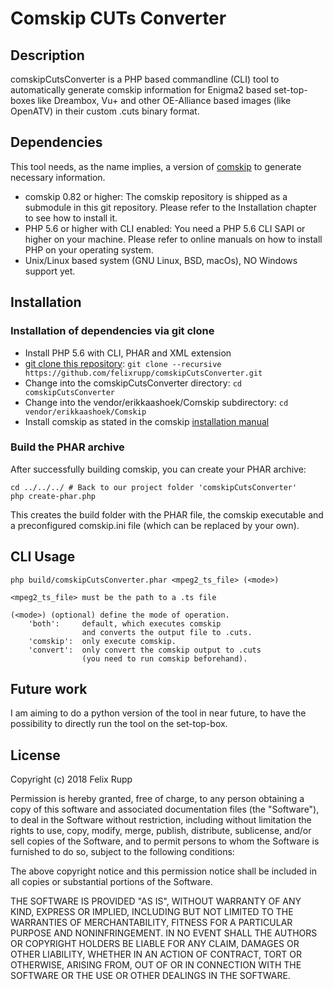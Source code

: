 # Comskip CUTs Converter


## Description

comskipCutsConverter is a PHP based commandline (CLI) tool to automatically generate comskip information for Enigma2 based set-top-boxes like Dreambox, Vu+ and other OE-Alliance based images (like OpenATV) in their custom .cuts binary format.


## Dependencies

This tool needs, as the name implies, a version of [comskip](https://github.com/erikkaashoek/Comskip) to generate necessary information. 

- comskip 0.82 or higher: The comskip repository is shipped as a submodule in this git repository. Please refer to the Installation chapter to see how to install it.
- PHP 5.6 or higher with CLI enabled: You need a PHP 5.6 CLI SAPI or higher on your machine. Please refer to online manuals on how to install PHP on your operating system.
- Unix/Linux based system (GNU Linux, BSD, macOs), NO Windows support yet.


## Installation

### Installation of dependencies via git clone

- Install PHP 5.6 with CLI, PHAR and XML extension
- [git clone this repository](https://github.com/felixrupp/comskipCutsConverter.git): `git clone --recursive https://github.com/felixrupp/comskipCutsConverter.git`
- Change into the comskipCutsConverter directory: `cd comskipCutsConverter`
- Change into the vendor/erikkaashoek/Comskip subdirectory: `cd vendor/erikkaashoek/Comskip`
- Install comskip as stated in the comskip [installation manual](https://github.com/erikkaashoek/Comskip)

### Build the PHAR archive

After successfully building comskip, you can create your PHAR archive:

    cd ../../../ # Back to our project folder 'comskipCutsConverter'
    php create-phar.php

This creates the build folder with the PHAR file, the comskip executable and a preconfigured comskip.ini file (which can be replaced by your own).


## CLI Usage

    php build/comskipCutsConverter.phar <mpeg2_ts_file> (<mode>)
        
    <mpeg2_ts_file> must be the path to a .ts file
    
    (<mode>) (optional) define the mode of operation.
        'both':     default, which executes comskip
                    and converts the output file to .cuts.
        'comskip':  only execute comskip.
        'convert':  only convert the comskip output to .cuts
                    (you need to run comskip beforehand).


## Future work

I am aiming to do a python version of the tool in near future, to have the possibility to directly run the tool on the set-top-box.


## License

Copyright (c) 2018 Felix Rupp
 
Permission is hereby granted, free of charge, to any person obtaining
a copy of this software and associated documentation files (the
"Software"), to deal in the Software without restriction, including
without limitation the rights to use, copy, modify, merge, publish,
distribute, sublicense, and/or sell copies of the Software, and to
permit persons to whom the Software is furnished to do so, subject to
the following conditions:

The above copyright notice and this permission notice shall be included
in all copies or substantial portions of the Software.

THE SOFTWARE IS PROVIDED "AS IS", WITHOUT WARRANTY OF ANY KIND,
EXPRESS OR IMPLIED, INCLUDING BUT NOT LIMITED TO THE WARRANTIES OF
MERCHANTABILITY, FITNESS FOR A PARTICULAR PURPOSE AND NONINFRINGEMENT.
IN NO EVENT SHALL THE AUTHORS OR COPYRIGHT HOLDERS BE LIABLE FOR ANY
CLAIM, DAMAGES OR OTHER LIABILITY, WHETHER IN AN ACTION OF CONTRACT,
TORT OR OTHERWISE, ARISING FROM, OUT OF OR IN CONNECTION WITH THE
SOFTWARE OR THE USE OR OTHER DEALINGS IN THE SOFTWARE.
